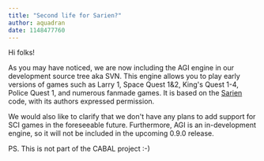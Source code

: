```yaml
---
title: "Second life for Sarien?"
author: aquadran
date: 1148477760
---
```


Hi folks!

As you may have noticed, we are now including the AGI engine in our development source tree aka SVN. This engine allows you to play early versions of games such as Larry 1, Space Quest 1&2, King's Quest 1-4, Police Quest 1, and numerous fanmade games. It is based on the [Sarien](http://sarien.sourceforge.net) code, with its authors expressed permission.

We would also like to clarify that we don't have any plans to add support for SCI games in the foreseeable future. Furthermore, AGI is an in-development engine, so it will not be included in the upcoming 0.9.0 release.

PS. This is not part of the CABAL project :-)
